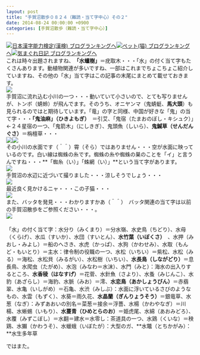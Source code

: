 ```yaml
---
layout: post
title: "手賀沼散歩０８２４（難読・当て字中心）その２"
date: 2014-08-24 00:00:00 +0900
categories: [手賀沼散歩（難読・当て字中心）]
---
```


[![](/syuusyuu9701/assets/images/手賀沼散歩０８２４（難読・当て字中心）その２-br_c_3028_1.gif)](http://blog.with2.net/link.php?1659096:3028 "日本漢字能力検定(漢検) ブログランキングへ")[日本漢字能力検定(漢検) ブログランキングへ](http://blog.with2.net/link.php?1659096:3028)[![](/syuusyuu9701/assets/images/手賀沼散歩０８２４（難読・当て字中心）その２-br_c_1348_1.gif)](http://blog.with2.net/link.php?1659096:1348 "ペット(猫) ブログランキングへ")[ペット(猫) ブログランキングへ](http://blog.with2.net/link.php?1659096:1348)[![](/syuusyuu9701/assets/images/手賀沼散歩０８２４（難読・当て字中心）その２-br_c_9257_1.gif)](http://blog.with2.net/link.php?1659096:9257 "気まぐれ日記 ブログランキングへ")[気まぐれ日記 ブログランキングへ](http://blog.with2.net/link.php?1659096:9257)  
これは時々出題されますね、　**「水蠟樹」**＝疣取木・・・「水」の付く当て字もたくさんあります。動植物関連が多いですね、一部はこれまでちょこちょこ紹介していますね、その他の「水」当て字はこの記事の末尾にまとめて載せておきます。  
![](/syuusyuu9701/assets/images/手賀沼散歩０８２４（難読・当て字中心）その２-cf994e485344a855f6006c6c23ddfb74.jpg)  
手賀沼に流れ込む小川の一つ・・・動いていて小さいので、とても写りませんが、トンボ（蜻蛉）が飛んでます。そのうち、オニヤンマ（鬼蜻蜓、**馬大頭**）も見られるのではと期待しています。「竜」の字と同様、中国が好きな「鬼」の当て字・・・**「鬼油麻」（ひきよもぎ）**　＝引艾、「鬼宿（たまおのぼし・キシュク）」←２４星宿の一つ、「鬼箭木」（にしきぎ）、鬼頭魚（しいら）、**鬼鍼草（せんだんぐさ）**＝栴檀草・・・  
![](/syuusyuu9701/assets/images/手賀沼散歩０８２４（難読・当て字中心）その２-50bc7e5fabf1297aeab60bb468183fb3.jpg)![](/syuusyuu9701/assets/images/手賀沼散歩０８２４（難読・当て字中心）その２-ab15909022fdbf83bd336436e2ad8f51.jpg)  
その小川の水面です（＾＾）霄（そら）ではありません・・・空が水面に映っているのです。白い線は蜘蛛の糸です。蜘蛛の糸や蜘蛛の巣のことを「イ」と言うんですね・・・**「蜘糸（い）」「蛛網（い）」**という当て字があります。  
![](/syuusyuu9701/assets/images/手賀沼散歩０８２４（難読・当て字中心）その２-d3a3890d7fb95a795f78a019b48e06bc.jpg)  
手賀沼の水辺に近づいて撮りました・・・涼しそうでしょう・・・  
![](/syuusyuu9701/assets/images/手賀沼散歩０８２４（難読・当て字中心）その２-da64888ad39cf92dc6eed50596ea130f.jpg)  
最近良く見かけるニャ・・・この子猫・・・  
![](/syuusyuu9701/assets/images/手賀沼散歩０８２４（難読・当て字中心）その２-c8b7609214371db0c41faf76dfadccd5.jpg)  
また、バッタを発見・・・わかりますかあ（＾＾）　バッタ関連の当て字は以前の手賀沼散歩をご参照ください・・・。  
![](/syuusyuu9701/assets/images/手賀沼散歩０８２４（難読・当て字中心）その２-d30b7190fc8789abcc01d35b3b2badfe.jpg)　  
  
「水」の付く当て字：水分り（みくまり）＝分水嶺、水史鳥（ちどり）、水母（くらげ）、水瓜（すいか）、水団（すいとん）、**水竹葉（いぼくさ）**　、水押（みおし・みよし）＝船のへさき、水虎（かっぱ）、水狗（かわせみ）、水取（もんど・もいとり）＝主水：律令制の役職の一つ、水松（いちい）＝紫松、水松（みる）＝海松、水松貝（みるがい）、水松樹（いちい）、**水長鳥（しながどり）**＝息長鳥、水爬虫（たがめ）、水泡（みなわ＝水沫）、水門（みと）：海水の出入りするところ、**水香稜（はなすげ）**＝花菅、水針魚（さより）、水蚤（みじんこ）、水豹（あざらし）＝海豹、水脈（みお）＝澪、**水恋鳥（あかしょうびん）**＝赤翡翠、水亀（いしがめ）＝石亀、水渋（みしぶ）：水面に浮いているさびのようなもの、水雲（もずく）、水葵＝雨久花、**水晶蘭（ぎんりょうそう）**＝銀竜草、水葱（なぎ）：みずあおいの別名＝菜葱＝接余＝浮薔、水楊（かわやなぎ）＝川楊、水蜥蜴（いもり）、**水蔓青（ひめとらのお）**＝姫虎尾、水綿（あおみどろ）、水覆（みずこぼし）＝水翻＝建水＝水零し：茶道具の一つ、水鶏（くいな）＝秧鶏、水獺（かわうそ）、水蠟蛾（いぼたが）：大型のガ、**水鼈（とちかがみ）：**水生多年草  
  
  
ではまた。